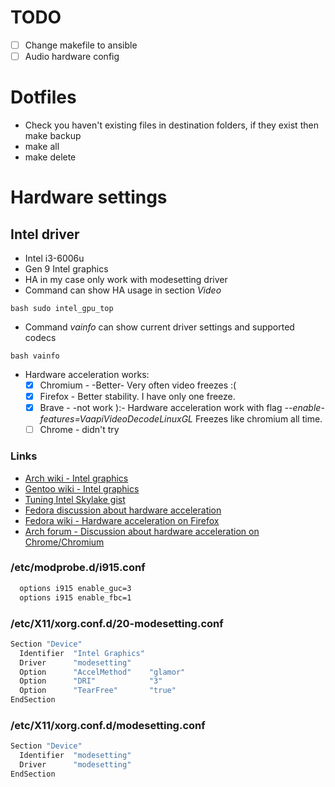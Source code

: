 # TODO
- [ ] Change makefile to ansible
- [ ] Audio hardware config
# Dotfiles
- Check you haven't existing files in destination folders, if they exist then make backup
- make all
- make delete
# Hardware settings
## Intel driver
- Intel i3-6006u
- Gen 9 Intel graphics
- HA in my case only work with modesetting driver
- Command can show HA usage in section *Video*

```bash sudo intel_gpu_top```

- Command  *vainfo* can show current driver settings and supported codecs

```bash vainfo```

- Hardware acceleration works:
  - [x] Chromium - -Better- Very often video freezes :(
  - [x] Firefox - Better stability. I have only one freeze.
  - [x] Brave - -not work ):- Hardware acceleration work with flag *--enable-features=VaapiVideoDecodeLinuxGL*
  Freezes like chromium all time.
  - [ ] Chrome - didn't try
### Links
- [Arch wiki - Intel graphics](https://wiki.archlinux.org/title/intel_graphics)
- [Gentoo wiki - Intel graphics](https://wiki.gentoo.org/wiki/Intel)
- [Tuning Intel Skylake gist](https://gist.github.com/Brainiarc7/aa43570f512906e882ad6cdd835efe57)
- [Fedora discussion about hardware acceleration](https://discussion.fedoraproject.org/t/intel-graphics-best-practices-and-settings-for-hardware-acceleration/69944)
- [Fedora wiki - Hardware acceleration on Firefox](https://fedoraproject.org/wiki/Firefox_Hardware_acceleration)
- [Arch forum - Discussion about hardware acceleration on Chrome/Chromium](https://bbs.archlinux.org/viewtopic.php?id=244031&p=26)
### /etc/modprobe.d/i915.conf 
```bash
  options i915 enable_guc=3
  options i915 enable_fbc=1
```
### /etc/X11/xorg.conf.d/20-modesetting.conf 
```bash
Section "Device"
  Identifier  "Intel Graphics"
  Driver      "modesetting"
  Option      "AccelMethod"    "glamor"
  Option      "DRI"            "3"
  Option      "TearFree"       "true"
EndSection
```
### /etc/X11/xorg.conf.d/modesetting.conf 
```bash
Section "Device"
  Identifier  "modesetting"
  Driver      "modesetting"
EndSection
```
